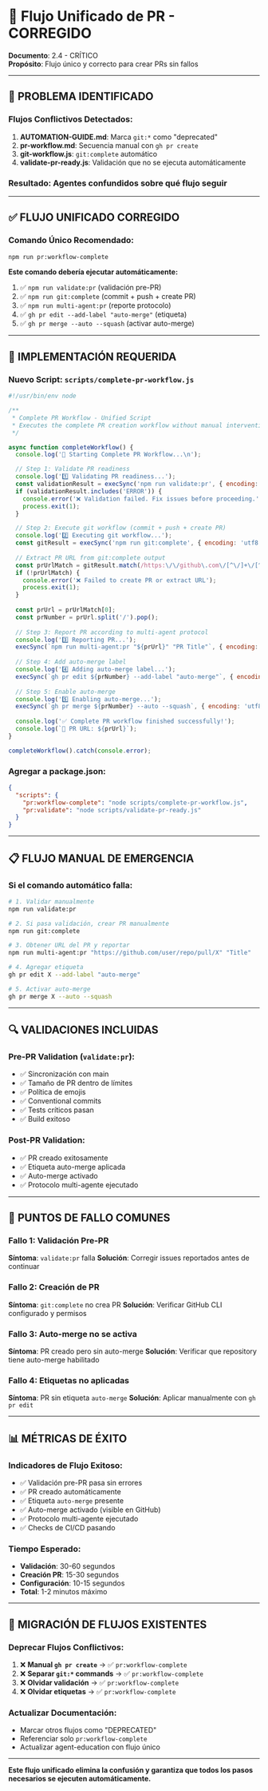 # 🔄 Flujo Unificado de PR - CORREGIDO

**Documento**: 2.4 - CRÍTICO  
**Propósito**: Flujo único y correcto para crear PRs sin fallos

---

## **🚨 PROBLEMA IDENTIFICADO**

### **Flujos Conflictivos Detectados:**
1. **AUTOMATION-GUIDE.md**: Marca `git:*` como "deprecated"
2. **pr-workflow.md**: Secuencia manual con `gh pr create`
3. **git-workflow.js**: `git:complete` automático
4. **validate-pr-ready.js**: Validación que no se ejecuta automáticamente

### **Resultado**: Agentes confundidos sobre qué flujo seguir

---

## **✅ FLUJO UNIFICADO CORREGIDO**

### **Comando Único Recomendado:**
```bash
npm run pr:workflow-complete
```

**Este comando debería ejecutar automáticamente:**
1. ✅ `npm run validate:pr` (validación pre-PR)
2. ✅ `npm run git:complete` (commit + push + create PR)
3. ✅ `npm run multi-agent:pr` (reporte protocolo)
4. ✅ `gh pr edit --add-label "auto-merge"` (etiqueta)
5. ✅ `gh pr merge --auto --squash` (activar auto-merge)

---

## **🔧 IMPLEMENTACIÓN REQUERIDA**

### **Nuevo Script: `scripts/complete-pr-workflow.js`**
```javascript
#!/usr/bin/env node

/**
 * Complete PR Workflow - Unified Script
 * Executes the complete PR creation workflow without manual intervention
 */

async function completeWorkflow() {
  console.log('🚀 Starting Complete PR Workflow...\n');

  // Step 1: Validate PR readiness
  console.log('1️⃣ Validating PR readiness...');
  const validationResult = execSync('npm run validate:pr', { encoding: 'utf8' });
  if (validationResult.includes('ERROR')) {
    console.error('❌ Validation failed. Fix issues before proceeding.');
    process.exit(1);
  }

  // Step 2: Execute git workflow (commit + push + create PR)
  console.log('2️⃣ Executing git workflow...');
  const gitResult = execSync('npm run git:complete', { encoding: 'utf8' });
  
  // Extract PR URL from git:complete output
  const prUrlMatch = gitResult.match(/https:\/\/github\.com\/[^\/]+\/[^\/]+\/pull\/\d+/);
  if (!prUrlMatch) {
    console.error('❌ Failed to create PR or extract URL');
    process.exit(1);
  }
  
  const prUrl = prUrlMatch[0];
  const prNumber = prUrl.split('/').pop();
  
  // Step 3: Report PR according to multi-agent protocol
  console.log('3️⃣ Reporting PR...');
  execSync(`npm run multi-agent:pr "${prUrl}" "PR Title"`, { encoding: 'utf8' });
  
  // Step 4: Add auto-merge label
  console.log('4️⃣ Adding auto-merge label...');
  execSync(`gh pr edit ${prNumber} --add-label "auto-merge"`, { encoding: 'utf8' });
  
  // Step 5: Enable auto-merge
  console.log('5️⃣ Enabling auto-merge...');
  execSync(`gh pr merge ${prNumber} --auto --squash`, { encoding: 'utf8' });
  
  console.log('✅ Complete PR workflow finished successfully!');
  console.log(`🔗 PR URL: ${prUrl}`);
}

completeWorkflow().catch(console.error);
```

### **Agregar a package.json:**
```json
{
  "scripts": {
    "pr:workflow-complete": "node scripts/complete-pr-workflow.js",
    "pr:validate": "node scripts/validate-pr-ready.js"
  }
}
```

---

## **📋 FLUJO MANUAL DE EMERGENCIA**

### **Si el comando automático falla:**
```bash
# 1. Validar manualmente
npm run validate:pr

# 2. Si pasa validación, crear PR manualmente
npm run git:complete

# 3. Obtener URL del PR y reportar
npm run multi-agent:pr "https://github.com/user/repo/pull/X" "Title"

# 4. Agregar etiqueta
gh pr edit X --add-label "auto-merge"

# 5. Activar auto-merge
gh pr merge X --auto --squash
```

---

## **🔍 VALIDACIONES INCLUIDAS**

### **Pre-PR Validation (`validate:pr`):**
- ✅ Sincronización con main
- ✅ Tamaño de PR dentro de límites
- ✅ Política de emojis
- ✅ Conventional commits
- ✅ Tests críticos pasan
- ✅ Build exitoso

### **Post-PR Validation:**
- ✅ PR creado exitosamente
- ✅ Etiqueta auto-merge aplicada
- ✅ Auto-merge activado
- ✅ Protocolo multi-agente ejecutado

---

## **🚨 PUNTOS DE FALLO COMUNES**

### **Fallo 1: Validación Pre-PR**
**Síntoma**: `validate:pr` falla
**Solución**: Corregir issues reportados antes de continuar

### **Fallo 2: Creación de PR**
**Síntoma**: `git:complete` no crea PR
**Solución**: Verificar GitHub CLI configurado y permisos

### **Fallo 3: Auto-merge no se activa**
**Síntoma**: PR creado pero sin auto-merge
**Solución**: Verificar que repository tiene auto-merge habilitado

### **Fallo 4: Etiquetas no aplicadas**
**Síntoma**: PR sin etiqueta `auto-merge`
**Solución**: Aplicar manualmente con `gh pr edit`

---

## **📊 MÉTRICAS DE ÉXITO**

### **Indicadores de Flujo Exitoso:**
- ✅ Validación pre-PR pasa sin errores
- ✅ PR creado automáticamente
- ✅ Etiqueta `auto-merge` presente
- ✅ Auto-merge activado (visible en GitHub)
- ✅ Protocolo multi-agente ejecutado
- ✅ Checks de CI/CD pasando

### **Tiempo Esperado:**
- **Validación**: 30-60 segundos
- **Creación PR**: 15-30 segundos
- **Configuración**: 10-15 segundos
- **Total**: 1-2 minutos máximo

---

## **🎯 MIGRACIÓN DE FLUJOS EXISTENTES**

### **Deprecar Flujos Conflictivos:**
1. ❌ **Manual `gh pr create`** → ✅ `pr:workflow-complete`
2. ❌ **Separar `git:*` commands** → ✅ `pr:workflow-complete`
3. ❌ **Olvidar validación** → ✅ `pr:workflow-complete`
4. ❌ **Olvidar etiquetas** → ✅ `pr:workflow-complete`

### **Actualizar Documentación:**
- Marcar otros flujos como "DEPRECATED"
- Referenciar solo `pr:workflow-complete`
- Actualizar agent-education con flujo único

---

**Este flujo unificado elimina la confusión y garantiza que todos los pasos necesarios se ejecuten automáticamente.**
